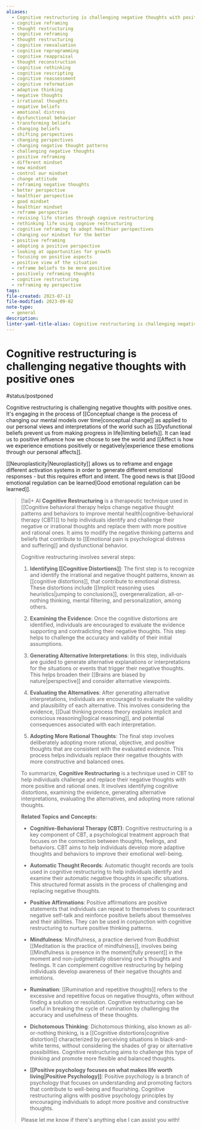 ```yaml
---
aliases:
  - Cognitive restructuring is challenging negative thoughts with positive ones
  - cognitive reframing
  - thought restructuring
  - cognitive reframing
  - thought restructuring
  - cognitive reevaluation
  - cognitive reprogramming
  - cognitive reappraisal
  - thought reconstruction
  - cognitive rethinking
  - cognitive rescripting
  - cognitive reassessment
  - cognitive reformation
  - adaptive thinking
  - negative thoughts
  - irrational thoughts
  - negative beliefs
  - emotional distress
  - dysfunctional behavior
  - transforming beliefs
  - changing beliefs
  - shifting perspectives
  - changing perspectives
  - changing negative thought patterns
  - challenging negative thoughts
  - positive reframing
  - different mindset
  - new mindset
  - control our mindset
  - change attitude
  - reframing negative thoughts
  - better perspective
  - healthier perspective
  - good mindset
  - healthier mindset
  - reframe perspective
  - revising life stories through cognive restructuring
  - rethinking life using cognive restructuring
  - cognitive reframing to adopt healthier perspectives
  - changing our mindset for the better
  - positive reframing
  - adopting a positive perspective
  - looking at opportunities for growth
  - focusing on positive aspects
  - positive view of the situation
  - reframe beliefs to be more positive
  - positively reframing thoughts
  - cognitive restructuring
  - reframing my perspective
tags: 
file-created: 2023-07-13
file-modified: 2023-09-02
note-type:
  - general
description: 
linter-yaml-title-alias: Cognitive restructuring is challenging negative thoughts with positive ones
---
```


# Cognitive restructuring is challenging negative thoughts with positive ones

#status/postponed

Cognitive restructuring is challenging negative thoughts with positive ones. It's engaging in the process of [[Conceptual change is the process of changing our mental models over time|conceptual change]] as applied to our personal views and interpretations of the world such as [[Dysfunctional beliefs prevent us from making progress in life|limiting beliefs]]. It can lead us to positive influence how we choose to see the world and [[Affect is how we experience emotions positively or negatively|experience these emotions through our personal affects]]. 

[[Neuroplasticity|Neuroplasticity]] allows us to reframe and engage different activation systems in order to generate different emotional responses - but this requires effort and intent. The good news is that [[Good emotional regulation can be learned|Good emotional regulation can be learned]]. 

> [!ai]+ AI
> **Cognitive Restructuring** is a therapeutic technique used in [[Cognitive behavioral therapy helps change negative thought patterns and behaviors to improve mental health|cognitive-behavioral therapy (CBT)]] to help individuals identify and challenge their negative or irrational thoughts and replace them with more positive and rational ones. It aims to modify the negative thinking patterns and beliefs that contribute to [[Emotional pain is psychological distress and suffering]] and dysfunctional behavior.
>
> Cognitive restructuring involves several steps:
>
> 1. **Identifying [[Cognitive Distortions]]**: The first step is to recognize and identify the irrational and negative thought patterns, known as [[cognitive distortions]], that contribute to emotional distress. These distortions include [[Implicit reasoning uses heuristics|jumping to conclusions]], overgeneralization, all-or-nothing thinking, mental filtering, and personalization, among others.
>
> 2. **Examining the Evidence**: Once the cognitive distortions are identified, individuals are encouraged to evaluate the evidence supporting and contradicting their negative thoughts. This step helps to challenge the accuracy and validity of their initial assumptions.
>
> 3. **Generating Alternative Interpretations**: In this step, individuals are guided to generate alternative explanations or interpretations for the situations or events that trigger their negative thoughts. This helps broaden their [[Brains are biased by nature|perspective]] and consider alternative viewpoints.
>
> 4. **Evaluating the Alternatives**: After generating alternative interpretations, individuals are encouraged to evaluate the validity and plausibility of each alternative. This involves considering the evidence,  [[Dual thinking process theory explains implicit and conscious reasoning|logical reasoning]], and potential consequences associated with each interpretation.
>
> 5. **Adopting More Rational Thoughts**: The final step involves deliberately adopting more rational, objective, and positive thoughts that are consistent with the evaluated evidence. This process helps individuals replace their negative thoughts with more constructive and balanced ones.
>
> To summarize, **Cognitive Restructuring** is a technique used in CBT to help individuals challenge and replace their negative thoughts with more positive and rational ones. It involves identifying cognitive distortions, examining the evidence, generating alternative interpretations, evaluating the alternatives, and adopting more rational thoughts.
>
> **Related Topics and Concepts:**
>
> - **Cognitive-Behavioral Therapy (CBT)**: Cognitive restructuring is a key component of CBT, a psychological treatment approach that focuses on the connection between thoughts, feelings, and behaviors. CBT aims to help individuals develop more adaptive thoughts and behaviors to improve their emotional well-being.
>
> - **Automatic Thought Records**: Automatic thought records are tools used in cognitive restructuring to help individuals identify and examine their automatic negative thoughts in specific situations. This structured format assists in the process of challenging and replacing negative thoughts.
>
> - **Positive Affirmations**: Positive affirmations are positive statements that individuals can repeat to themselves to counteract negative self-talk and reinforce positive beliefs about themselves and their abilities. They can be used in conjunction with cognitive restructuring to nurture positive thinking patterns.
>
> - **Mindfulness**: Mindfulness, a practice derived from Buddhist [[Meditation is the practice of mindfulness]], involves being [[Mindfulness is presence in the moment|fully present]] in the moment and non-judgmentally observing one's thoughts and feelings. It can complement cognitive restructuring by helping individuals develop awareness of their negative thoughts and emotions.
>
> - **Rumination**: [[Rumination and repetitive thoughts]] refers to the excessive and repetitive focus on negative thoughts, often without finding a solution or resolution. Cognitive restructuring can be useful in breaking the cycle of rumination by challenging the accuracy and usefulness of these thoughts.
>
> - **Dichotomous Thinking**: Dichotomous thinking, also known as all-or-nothing thinking, is a [[Cognitive distortions|cognitive distortion]] characterized by perceiving situations in black-and-white terms, without considering the shades of gray or alternative possibilities. Cognitive restructuring aims to challenge this type of thinking and promote more flexible and balanced thoughts.
>
> - **[[Positive psychology focuses on what makes life worth living|Positive Psychology]]**: Positive psychology is a branch of psychology that focuses on understanding and promoting factors that contribute to well-being and flourishing. Cognitive restructuring aligns with positive psychology principles by encouraging individuals to adopt more positive and constructive thoughts.
>
> Please let me know if there's anything else I can assist you with!
